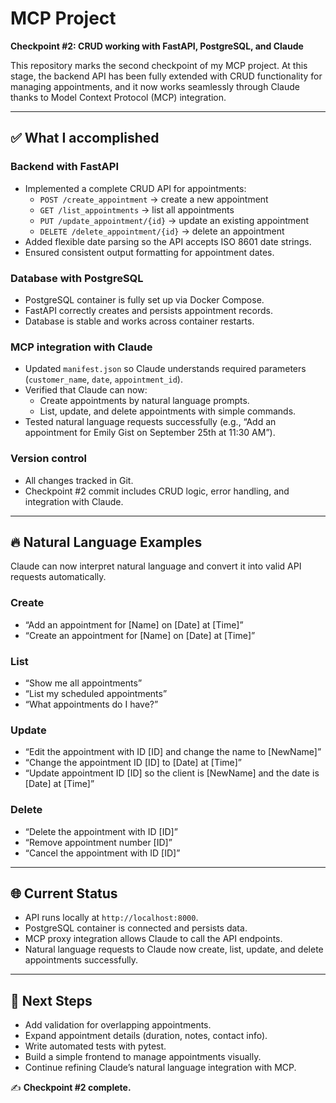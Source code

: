 # MCP Project  
**Checkpoint #2: CRUD working with FastAPI, PostgreSQL, and Claude**  

This repository marks the second checkpoint of my MCP project. At this stage, the backend API has been fully extended with CRUD functionality for managing appointments, and it now works seamlessly through Claude thanks to Model Context Protocol (MCP) integration.  

---

## ✅ What I accomplished  

### Backend with FastAPI  
- Implemented a complete CRUD API for appointments:  
  - `POST /create_appointment` → create a new appointment  
  - `GET /list_appointments` → list all appointments  
  - `PUT /update_appointment/{id}` → update an existing appointment  
  - `DELETE /delete_appointment/{id}` → delete an appointment  
- Added flexible date parsing so the API accepts ISO 8601 date strings.  
- Ensured consistent output formatting for appointment dates.  

### Database with PostgreSQL  
- PostgreSQL container is fully set up via Docker Compose.  
- FastAPI correctly creates and persists appointment records.  
- Database is stable and works across container restarts.  

### MCP integration with Claude  
- Updated `manifest.json` so Claude understands required parameters (`customer_name`, `date`, `appointment_id`).  
- Verified that Claude can now:  
  - Create appointments by natural language prompts.  
  - List, update, and delete appointments with simple commands.  
- Tested natural language requests successfully (e.g., “Add an appointment for Emily Gist on September 25th at 11:30 AM”).  

### Version control  
- All changes tracked in Git.  
- Checkpoint #2 commit includes CRUD logic, error handling, and integration with Claude.  

---

## 🔥 Natural Language Examples  

Claude can now interpret natural language and convert it into valid API requests automatically.  

### Create  
- “Add an appointment for [Name] on [Date] at [Time]”  
- “Create an appointment for [Name] on [Date] at [Time]”  

### List  
- “Show me all appointments”  
- “List my scheduled appointments”  
- “What appointments do I have?”  

### Update  
- “Edit the appointment with ID [ID] and change the name to [NewName]”  
- “Change the appointment ID [ID] to [Date] at [Time]”  
- “Update appointment ID [ID] so the client is [NewName] and the date is [Date] at [Time]”  

### Delete  
- “Delete the appointment with ID [ID]”  
- “Remove appointment number [ID]”  
- “Cancel the appointment with ID [ID]”  

---

## 🌐 Current Status  
- API runs locally at `http://localhost:8000`.  
- PostgreSQL container is connected and persists data.  
- MCP proxy integration allows Claude to call the API endpoints.  
- Natural language requests to Claude now create, list, update, and delete appointments successfully.  

---

## 🚀 Next Steps  
- Add validation for overlapping appointments.  
- Expand appointment details (duration, notes, contact info).  
- Write automated tests with pytest.  
- Build a simple frontend to manage appointments visually.  
- Continue refining Claude’s natural language integration with MCP.  

✍️ **Checkpoint #2 complete.**  

